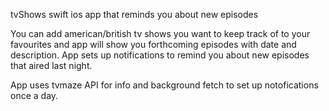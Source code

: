 
tvShows
swift ios app that reminds you about new episodes



You can add american/british tv shows you want to keep track of to your favourites 
and app will show you forthcoming episodes with date and description. 
App sets up notifications to remind you about new episodes 
that aired last night.

App uses tvmaze API for info and background fetch to set up notofications once a day. 


